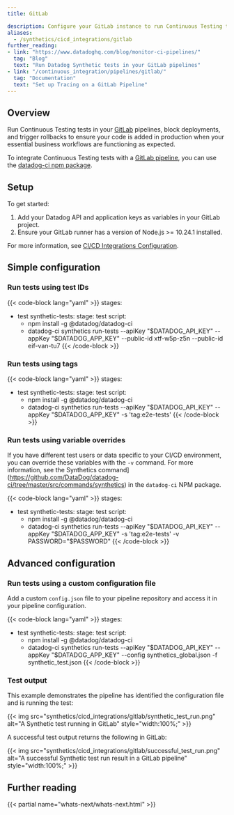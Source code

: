 ```yaml
---
title: GitLab

description: Configure your GitLab instance to run Continuous Testing tests in your CI/CD pipelines.
aliases:
  - /synthetics/cicd_integrations/gitlab
further_reading:
- link: "https://www.datadoghq.com/blog/monitor-ci-pipelines/"
  tag: "Blog"
  text: "Run Datadog Synthetic tests in your GitLab pipelines"
- link: "/continuous_integration/pipelines/gitlab/"
  tag: "Documentation"
  text: "Set up Tracing on a GitLab Pipeline"
---
```


## Overview

Run Continuous Testing tests in your [GitLab][1] pipelines, block deployments, and trigger rollbacks to ensure your code is added in production when your essential business workflows are functioning as expected.

To integrate Continuous Testing tests with a [GitLab pipeline][2], you can use the [datadog-ci npm package][3].

## Setup

To get started:

1. Add your Datadog API and application keys as variables in your GitLab project.
2. Ensure your GitLab runner has a version of Node.js >= 10.24.1 installed.

For more information, see [CI/CD Integrations Configuration][4].

## Simple configuration

### Run tests using test IDs

{{< code-block lang="yaml" >}}
stages:
  - test
synthetic-tests:
  stage: test
  script:
    - npm install -g @datadog/datadog-ci
    - datadog-ci synthetics run-tests --apiKey "$DATADOG_API_KEY" --appKey "$DATADOG_APP_KEY" --public-id xtf-w5p-z5n --public-id eif-van-tu7
{{< /code-block >}}

### Run tests using tags

{{< code-block lang="yaml" >}}
stages:
  - test
synthetic-tests:
  stage: test
  script:
    - npm install -g @datadog/datadog-ci
    - datadog-ci synthetics run-tests --apiKey "$DATADOG_API_KEY" --appKey "$DATADOG_APP_KEY" -s 'tag:e2e-tests'
{{< /code-block >}}

### Run tests using variable overrides

If you have different test users or data specific to your CI/CD environment, you can override these variables with the `-v` command. For more information, see the Synthetics command](https://github.com/DataDog/datadog-ci/tree/master/src/commands/synthetics) in the `datadog-ci` NPM package.

{{< code-block lang="yaml" >}}
stages:
  - test
synthetic-tests:
  stage: test
  script:
    - npm install -g @datadog/datadog-ci
    - datadog-ci synthetics run-tests --apiKey "$DATADOG_API_KEY" --appKey "$DATADOG_APP_KEY" -s 'tag:e2e-tests' -v PASSWORD="$PASSWORD"
{{< /code-block >}}

## Advanced configuration

### Run tests using a custom configuration file

Add a custom `config.json` file to your pipeline repository and access it in your pipeline configuration.

{{< code-block lang="yaml" >}}
stages:
  - test
synthetic-tests:
  stage: test
  script:
    - npm install -g @datadog/datadog-ci
    - datadog-ci synthetics run-tests --apiKey "$DATADOG_API_KEY" --appKey "$DATADOG_APP_KEY" --config synthetics_global.json -f synthetic_test.json
{{< /code-block >}}

### Test output

This example demonstrates the pipeline has identified the configuration file and is running the test:

{{< img src="synthetics/cicd_integrations/gitlab/synthetic_test_run.png" alt="A Synthetic test running in GitLab" style="width:100%;" >}}

A successful test output returns the following in GitLab:

{{< img src="synthetics/cicd_integrations/gitlab/successful_test_run.png" alt="A successful Synthetic test run result in a GitLab pipeline" style="width:100%;" >}}


## Further reading

{{< partial name="whats-next/whats-next.html" >}}

[1]: /integrations/gitlab/
[2]: https://docs.gitlab.com/ee/ci/pipelines/
[3]: https://www.npmjs.com/package/@datadog/datadog-ci
[4]: /synthetics/cicd_integrations/configuration
